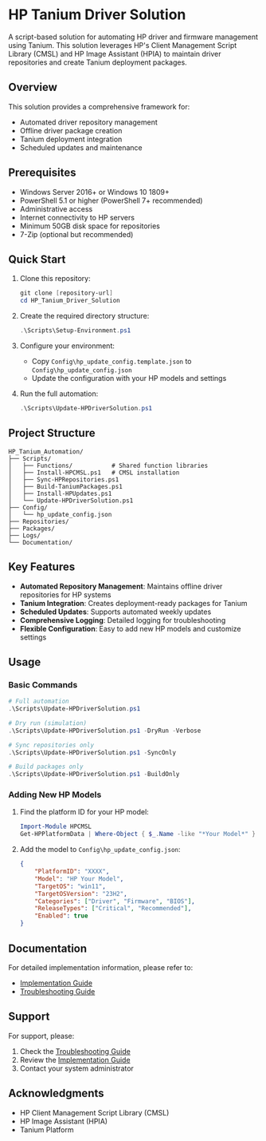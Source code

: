 # HP Tanium Driver Solution

A script-based solution for automating HP driver and firmware management using Tanium. This solution leverages HP's Client Management Script Library (CMSL) and HP Image Assistant (HPIA) to maintain driver repositories and create Tanium deployment packages.

## Overview

This solution provides a comprehensive framework for:
- Automated driver repository management
- Offline driver package creation
- Tanium deployment integration
- Scheduled updates and maintenance

## Prerequisites

- Windows Server 2016+ or Windows 10 1809+
- PowerShell 5.1 or higher (PowerShell 7+ recommended)
- Administrative access
- Internet connectivity to HP servers
- Minimum 50GB disk space for repositories
- 7-Zip (optional but recommended)

## Quick Start

1. Clone this repository:
   ```powershell
   git clone [repository-url]
   cd HP_Tanium_Driver_Solution
   ```

2. Create the required directory structure:
   ```powershell
   .\Scripts\Setup-Environment.ps1
   ```

3. Configure your environment:
   - Copy `Config\hp_update_config.template.json` to `Config\hp_update_config.json`
   - Update the configuration with your HP models and settings

4. Run the full automation:
   ```powershell
   .\Scripts\Update-HPDriverSolution.ps1
   ```

## Project Structure

```
HP_Tanium_Automation/
├── Scripts/
│   ├── Functions/           # Shared function libraries
│   ├── Install-HPCMSL.ps1   # CMSL installation
│   ├── Sync-HPRepositories.ps1
│   ├── Build-TaniumPackages.ps1
│   ├── Install-HPUpdates.ps1
│   └── Update-HPDriverSolution.ps1
├── Config/
│   └── hp_update_config.json
├── Repositories/
├── Packages/
├── Logs/
└── Documentation/
```

## Key Features

- **Automated Repository Management**: Maintains offline driver repositories for HP systems
- **Tanium Integration**: Creates deployment-ready packages for Tanium
- **Scheduled Updates**: Supports automated weekly updates
- **Comprehensive Logging**: Detailed logging for troubleshooting
- **Flexible Configuration**: Easy to add new HP models and customize settings

## Usage

### Basic Commands

```powershell
# Full automation
.\Scripts\Update-HPDriverSolution.ps1

# Dry run (simulation)
.\Scripts\Update-HPDriverSolution.ps1 -DryRun -Verbose

# Sync repositories only
.\Scripts\Update-HPDriverSolution.ps1 -SyncOnly

# Build packages only
.\Scripts\Update-HPDriverSolution.ps1 -BuildOnly
```

### Adding New HP Models

1. Find the platform ID for your HP model:
   ```powershell
   Import-Module HPCMSL
   Get-HPPlatformData | Where-Object { $_.Name -like "*Your Model*" }
   ```

2. Add the model to `Config\hp_update_config.json`:
   ```json
   {
       "PlatformID": "XXXX",
       "Model": "HP Your Model",
       "TargetOS": "win11",
       "TargetOSVersion": "23H2",
       "Categories": ["Driver", "Firmware", "BIOS"],
       "ReleaseTypes": ["Critical", "Recommended"],
       "Enabled": true
   }
   ```

## Documentation

For detailed implementation information, please refer to:
- [Implementation Guide](Documentation/Implementation_Guide.md)
- [Troubleshooting Guide](Documentation/Troubleshooting_Guide.md)

## Support

For support, please:
1. Check the [Troubleshooting Guide](Documentation/Troubleshooting_Guide.md)
2. Review the [Implementation Guide](Documentation/Implementation_Guide.md)
3. Contact your system administrator

## Acknowledgments

- HP Client Management Script Library (CMSL)
- HP Image Assistant (HPIA)
- Tanium Platform 